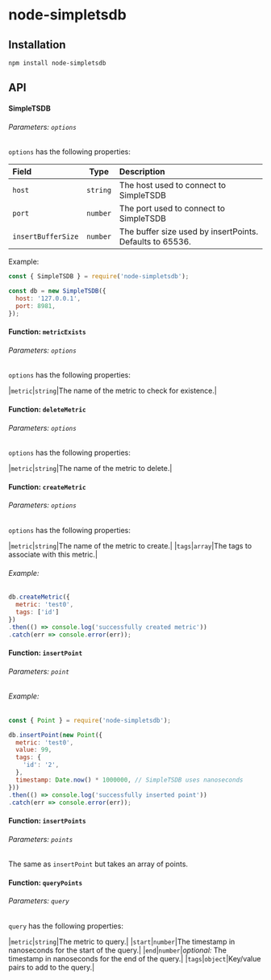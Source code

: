 # node-simpletsdb

## Installation

```
npm install node-simpletsdb
```

## API

#### SimpleTSDB

###### Parameters: `options`

`options` has the following properties:

| Field            | Type   | Description                                            |
|:---------------- |:------:|:------------------------------------------------------ |
|`host`            |`string`|The host used to connect to SimpleTSDB                  |
|`port`            |`number`|The port used to connect to SimpleTSDB                  |
|`insertBufferSize`|`number`|The buffer size used by insertPoints. Defaults to 65536.|

Example:

```javascript
const { SimpleTSDB } = require('node-simpletsdb');

const db = new SimpleTSDB({
  host: '127.0.0.1',
  port: 8981,
});
```

#### Function: `metricExists`

###### Parameters: `options`

`options` has the following properties:

|`metric`|`string`|The name of the metric to check for existence.|

#### Function: `deleteMetric`

###### Parameters: `options`

`options` has the following properties:

|`metric`|`string`|The name of the metric to delete.|

#### Function: `createMetric`

###### Parameters: `options`

`options` has the following properties:

|`metric`|`string`|The name of the metric to create.|
|`tags`|`array`|The tags to associate with this metric.|

###### Example:

```javascript
db.createMetric({
  metric: 'test0',
  tags: ['id']
})
.then(() => console.log('successfully created metric'))
.catch(err => console.error(err));
```

#### Function: `insertPoint`

###### Parameters: `point`

###### Example:

```javascript
const { Point } = require('node-simpletsdb');

db.insertPoint(new Point({
  metric: 'test0',
  value: 99,
  tags: {
    'id': '2',
  },
  timestamp: Date.now() * 1000000, // SimpleTSDB uses nanoseconds
}))
.then(() => console.log('successfully inserted point'))
.catch(err => console.error(err));
```

#### Function: `insertPoints`

###### Parameters: `points`

The same as `insertPoint` but takes an array of points.

#### Function: `queryPoints`

###### Parameters: `query`

`query` has the following properties:

|`metric`|`string`|The metric to query.|
|`start`|`number`|The timestamp in nanoseconds for the start of the query.|
|`end`|`number`|_optional:_ The timestamp in nanoseconds for the end of the query.|
|`tags`|`object`|Key/value pairs to add to the query.|
